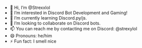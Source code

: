 - 👋 Hi, I’m @Strexxlol
- 👀 I’m interested in Discord Bot Development and Gaming!
- 🌱 I’m currently learning Discord.py/js.
- 💞️ I’m looking to collaborate on Discord bots.
- 📫 You can reach me by contacting me on Discord: @strexylol
- 😄 Pronouns: he/him
- ⚡ Fun fact: I smell nice

<!---
Strexxlol/Strexxlol is a ✨ special ✨ repository because its `README.md` (this file) appears on your GitHub profile.
You can click the Preview link to take a look at your changes.
--->
